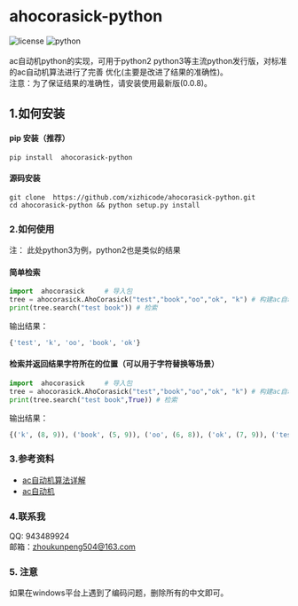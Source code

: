 
# ahocorasick-python
![license](https://raw.githubusercontent.com/xizhicode/tinydns/master/docs/svgs/license-GPL-brightgreen.svg?sanitize=true)
![python](https://raw.githubusercontent.com/xizhicode/tinydns/master/docs/svgs/python-2.6%7C2.7%7C3.4%7C3.5%7C3.6%7C3.7%7C3.8-blue.svg?sanitize=true)
<br/><br/>
ac自动机python的实现，可用于python2 python3等主流python发行版，对标准的ac自动机算法进行了完善 优化(主要是改进了结果的准确性)。<br/>
注意：为了保证结果的准确性，请安装使用最新版(0.0.8)。



## 1.如何安装


#### pip 安装（推荐）
```commandline
pip install  ahocorasick-python
```
#### 源码安装
```commandline
git clone  https://github.com/xizhicode/ahocorasick-python.git
cd ahocorasick-python && python setup.py install
```


### 2.如何使用

注： 此处python3为例，python2也是类似的结果<br/>

#### 简单检索
```python
import  ahocorasick     # 导入包
tree = ahocorasick.AhoCorasick("test","book","oo","ok", "k") # 构建ac自动机
print(tree.search("test book")) # 检索
```
输出结果：
```python
{'test', 'k', 'oo', 'book', 'ok'}
```


#### 检索并返回结果字符所在的位置（可以用于字符替换等场景）
```python
import  ahocorasick     # 导入包
tree = ahocorasick.AhoCorasick("test","book","oo","ok", "k") # 构建ac自动机
print(tree.search("test book",True)) # 检索
```
输出结果：
```python
{('k', (8, 9)), ('book', (5, 9)), ('oo', (6, 8)), ('ok', (7, 9)), ('test', (0, 4))}
```
### 3.参考资料

- [ac自动机算法详解](https://blog.csdn.net/bestsort/article/details/82947639)
- [ac自动机](https://blog.csdn.net/weixin_40317006/article/details/81327188)

### 4.联系我
QQ:   943489924<br/>
邮箱：<zhoukunpeng504@163.com>

### 5. 注意
如果在windows平台上遇到了编码问题，删除所有的中文即可。
